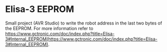 # Elisa-3 EEPROM
Small project (AVR Studio) to write the robot address in the last two bytes of the EEPROM. For more information refer to https://www.gctronic.com/doc/index.php?title=Elisa-3#Internal_EEPROM(https://www.gctronic.com/doc/index.php?title=Elisa-3#Internal_EEPROM).
